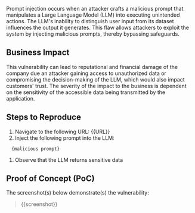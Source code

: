 Prompt injection occurs when an attacker crafts a malicious prompt that manipulates a Large Language Model (LLM) into executing unintended actions. The LLM's inability to distinguish user input from its dataset influences the output it generates. This flaw allows attackers to exploit the system by injecting malicious prompts, thereby bypassing safeguards.

## Business Impact

This vulnerability can lead to reputational and financial damage of the company due an attacker gaining access to unauthorized data or compromising the decision-making of the LLM, which would also impact customers' trust. The severity of the impact to the business is dependent on the sensitivity of the accessible data being transmitted by the application.

## Steps to Reproduce

1. Navigate to the following URL: {{URL}}
1. Inject the following prompt into the LLM:

```prompt
  {malicious prompt}
```

1. Observe that the LLM returns sensitive data

## Proof of Concept (PoC)

The screenshot(s) below demonstrate(s) the vulnerability:
>
> {{screenshot}}
